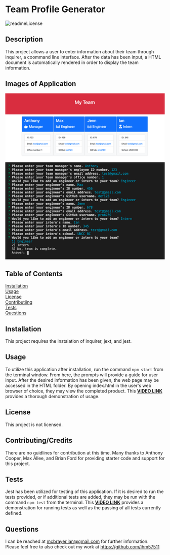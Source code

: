 # Team Profile Generator  
  ![readmeLicense](https://img.shields.io/badge/license-none-red.svg)  
  ## Description  
  This project allows a user to enter information about their team through inquirer, a coommand line interface. After the data has been input, a HTML document is automatically rendered in order to display the team information. 

  ## Images of Application
  ![Team progile generator image](images/team1.png)  
  ![Team profile generator console](images/team2.png)

  ## Table of Contents   
  [Installation](##Installation)  
  [Usage](##Usage)  
  [License](##License)  
  [Contributiing](##Contributing)  
  [Tests](##Tests)  
  [Questions](##Questions)
    
  ## Installation  
  This project requires the instalation of inquirer, jext, and jest.  
  ## Usage  
  To utilize this application after installation, run the command `npm start` from the terminal window. From here, the prompts will provide a guide for user input. After the desired information has been given, the web page may be accessed in the HTML folder. By opening index.html in the user's web browser of choice, they may view the completed product. This **[VIDEO LINK](https://drive.google.com/file/d/1eiQvIWAZGraGvirZrKgrHuDwtvR5Co5P/view)** provides a thorough demonstration of usage.
  ## License   
  This project is not licensed.    
  ## Contributing/Credits
  There are no guidlines for contribution at this time. Many thanks to Anthony Cooper, Max Allee, and Brian Ford for providing starter code and support for this project.   
  ## Tests   
  Jest has been utilized for testing of this application. If it is desired to run the tests provided, or if additional tests are added, they may be run with the command `npm test` from the terminal. This **[VIDEO LINK](https://drive.google.com/file/d/1dphBCvNaN4JEQXDpyvaTV5v54u9KgEjX/view)** provides a demonstration for running tests as well as the passing of all tests currently defined. 
  ## Questions  
  I can be reached at mcbrayer.ian@gmail.com for further information.  
  Please feel free to also check out my work at https://github.com/ihm57511
